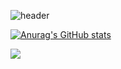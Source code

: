 ![header](https://capsule-render.vercel.app/api?type=waving&height=230&text=Jayoung%20Park&fontAlign=50&fontAlignY=15&fontSize=40&desc=/*Game%20Developer*/&descAlignY=70&descAlign=50&theme=radical=FFFFF)

[![Anurag's GitHub stats](https://github-readme-stats.vercel.app/api?username=parkjay0709&hide=contribs,prs&show,icons=true&theme=graywhite)](https://github.com/anuraghazra/github-readme-stats)

<img src="https://capsule-render.vercel.app/api?type=waving&color=BDBDC8&height=150&section=footer" />

